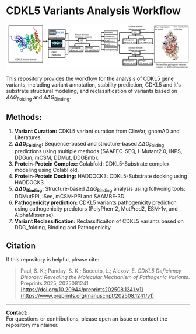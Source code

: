 
# CDKL5 Variants Analysis Workflow

![CDKL5 graphical abstract](cdkl5-graphical-abstract-250827.svg)

This repository provides the workflow for the analysis of CDKL5 gene variants, including variant annotation, stability prediction, CDKL5 and it's substrate structural modeling, and reclassification of variants based on $\Delta\Delta G_{\text{Folding}}$ and $\Delta\Delta G_{\text{Binding}}$.

## Methods:

1. **Variant Curation:** CDKL5 variant curation from ClinVar, gnomAD and Literatures.
2. **$\Delta\Delta G_{\text{Folding}}$:** Sequence-based and structure-based $\Delta\Delta G_{\text{Folding}}$ predictions using multiple methods (SAAFEC-SEQ, I-Mutant2.0, INPS, DDGun, mCSM, DDMut, DDGEmb).
3. **Protein-Protein Complex:** Colabfold: CDKL5-Substrate complex modeling using ColabFold.
4. **Protein-Protein Docking:** HADDOCK3: CDKL5-Substrate docking using HADDOCK3.
5. **$\Delta\Delta G_{\text{Binding}}$:** Structure-based $\Delta\Delta G_{\text{Binding}}$ analysis using follwoing tools: DDMutPPI, iSee, mCSM-PPI and SAAMBE-3D.
6. **Pathogenicity prediction:** CDKL5 variants pathogenicity prediction using pathogenicity predctors (PolyPhen-2, MutPred2, ESM-1v, and AlphaMissense).
7. **Variant Reclassification:** Reclassificaiton of CDKL5 variants based on DDG_folding, Binding and Pathogenicity.


## Citation

If this repository is helpful, please cite:  

> Paul, S. K.; Panday, S. K.; Boccuto, L.; Alexov, E. *CDKL5 Deficiency Disorder: Revealing the Molecular Mechanism of Pathogenic Variants*. Preprints 2025, 2025081241.  
> [https://doi.org/10.20944/preprints202508.1241.v1](https://www.preprints.org/manuscript/202508.1241/v1)
---

**Contact:**  
For questions or contributions, please open an issue or contact the repository maintainer.
